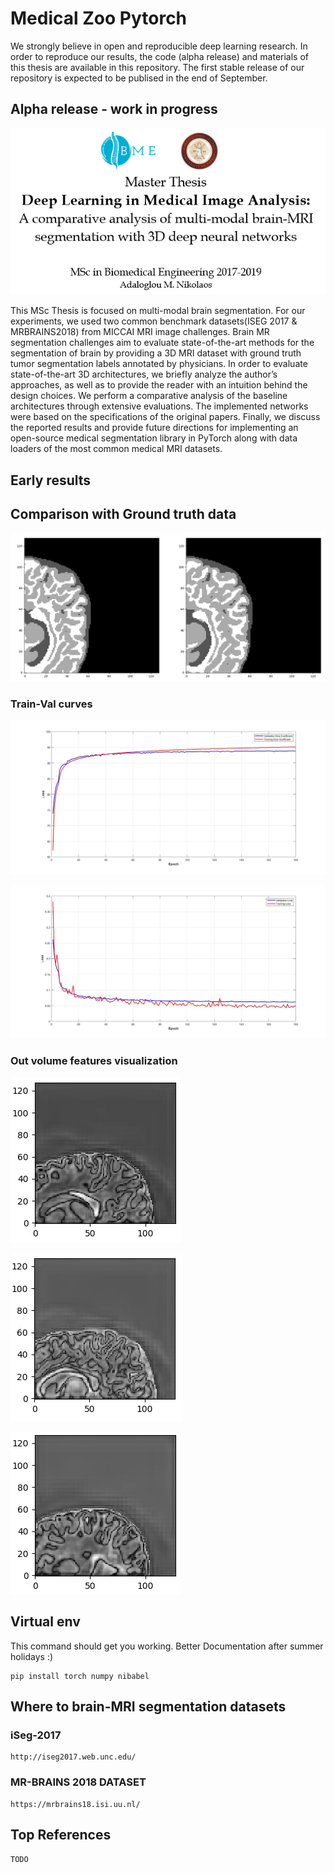 # Medical Zoo Pytorch
We strongly believe in open and reproducible deep learning research. In order to reproduce our results, the code (alpha release) and materials of this thesis are available in this repository. The first stable release of our repository is expected to be publised in the end of September.

## Alpha release - work in progress
![Alt text](./figs/intro.png?raw=true "title")

This MSc Thesis is focused on multi-modal brain segmentation. For our experiments, we used two common benchmark datasets(ISEG 2017 & MRBRAINS2018) from MICCAI MRI image challenges. Brain MR segmentation challenges aim to evaluate state-of-the-art methods for the segmentation of brain by providing a 3D MRI dataset with ground truth tumor segmentation labels annotated by physicians. In order to evaluate state-of-the-art 3D architectures, we briefly analyze the author’s approaches, as well as to provide the reader with an intuition behind the design choices. We perform a comparative analysis of the baseline architectures through extensive evaluations. The implemented networks were based on the specifications of the original papers. Finally, we discuss the reported results and provide future directions for implementing an open-source medical segmentation library in PyTorch along with data loaders of the most common medical MRI datasets. 

## Early results

## Comparison with Ground truth data
![Alt text](./comparison.png?raw=true "Dice coeff.")


### Train-Val curves
![Alt text](./figs/unet_3d_dice_coeff.jpg?raw=true "Dice coeff.")


![Alt text](./figs/unet_3d_loss.jpg?raw=true "Dice loss")

### Out volume features visualization
![Alt text](./figs/a1.png?raw=true "Slice viz")

![Alt text](./figs/a2.png?raw=true "Slice viz")

![Alt text](./figs/a3.png?raw=true "Slice viz")

## Virtual env
This command should get you working. Better Documentation after summer holidays :)
```
pip install torch numpy nibabel
```



## Where to brain-MRI segmentation datasets

### iSeg-2017
```
http://iseg2017.web.unc.edu/
```
### MR-BRAINS 2018 DATASET
```
https://mrbrains18.isi.uu.nl/
```


## Top References
```
TODO
```
